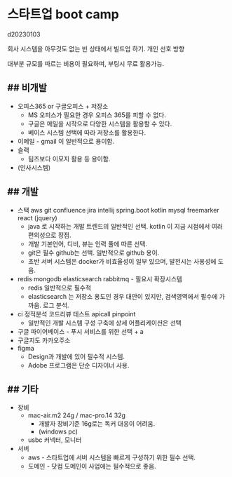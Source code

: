 # 스타트업 boot camp

d20230103

회사 시스템을 아무것도 없는 빈 상태에서 빌드업 하기. 개인 선호 방향

대부분 규모를 따르는 비용이 필요하며, 부팅시 무료 활용가능.

## ## 비개발

- 오피스365 or 구글오피스 + 저장소
    - MS 오피스가 필요한 경우 오피스 365를 피할 수 없다.
    - 구글은 메일을 시작으로 다양한 시스템을 활용할 수 있다.
    - 베이스 시스템 선택에 따라 저장소를 활용한다.
- 이메일 - gmail 이 일반적으로 용이함.
- 슬랙
    - 팀즈보다 이모지 활용 등 용이함.
- (인사시스템)

## ## 개발

- 스택 aws git confluence jira intellij spring.boot kotlin mysql freemarker react (jquery)
    - java 로 시작하는 개발 트렌드의 일반적인 선택. kotlin 이 지금 시점에서 여러 편의성으로 장점.
    - 개발 기본언어, 디비, 뷰는 인력 풀에 따른 선택.
    - git은 필수 github는 선택. 일반적으로 github 용이.
    - 초반 서버 시스템은 docker가 비효율성이 일부 있으며, 발전시는 사용성에 도움.
- redis mongodb elasticsearch rabbitmq - 필요시 확장시스템
    - redis 일반적으로 필수적
    - elasticsearch 는 저장소 용도인 경우 대안이 있지만, 검색영역에서 필수에 가까움. 로그 분석.
- ci 정적분석 코드리뷰 테스트 apicall pinpoint
    - 일반적인 개발 시스템 구성 구축에 상세 어플리케이션은 선택
- 구글 파이어베이스 - 푸시 서비스를 위한 선택 + a
- 구글지도 카카오주소
- figma
    - Design과 개발에 있어 필수적 시스템.
    - Adobe 프로그램은 단순 디자이너 사용.

## ## 기타

- 장비
    - mac-air.m2 24g / mac-pro.14 32g
        - 개발자 장비기준 16g로는 독커 대응이 어려움.
        - (windows pc)
    - usbc 커넥터, 모니터
- 서버
    - aws - 스타트업에 서버 시스템을 빠르게 구성하기 위한 필수 선택.
    - 도메인 - 닷컴 도메인이 사업에는 필수적으로 좋음.

